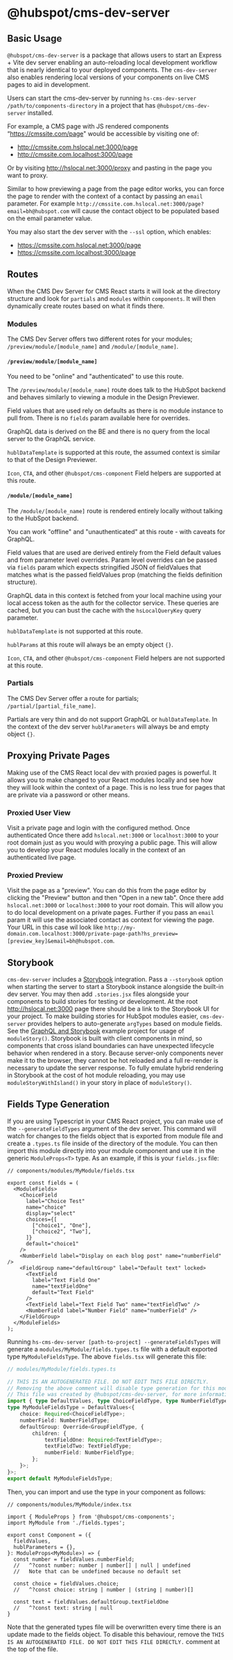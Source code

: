 
# @hubspot/cms-dev-server

## Basic Usage

`@hubspot/cms-dev-server` is a package that allows users to start an Express + Vite dev server enabling an auto-reloading local development workflow that is nearly identical to your deployed components. The `cms-dev-server` also enables rendering local versions of your components on live CMS pages to aid in development.

Users can start the cms-dev-server by running `hs-cms-dev-server /path/to/components-directory` in a project that has `@hubspot/cms-dev-server` installed.

For example, a CMS page with JS rendered components “https://cmssite.com/page" would be accessible by visiting one of:

- http://cmssite.com.hslocal.net:3000/page
- http://cmssite.com.localhost:3000/page

Or by visiting http://hslocal.net:3000/proxy and pasting in the page you want to proxy.

Similar to how previewing a page from the page editor works, you can force the page to render with the context of a contact by passing an `email` parameter. For example `http://cmssite.com.hslocal.net:3000/page?email=bh@hubspot.com` will cause the contact object to be populated based on the email parameter value.

You may also start the dev server with the `--ssl` option, which enables:

- https://cmssite.com.hslocal.net:3000/page
- https://cmssite.com.localhost:3000/page

## Routes

When the CMS Dev Server for CMS React starts it will look at the directory structure and look for `partials` and `modules` within `components`. It will then dynamically create routes based on what it finds there.

### Modules

The CMS Dev Server offers two different rotes for your modules; `/preview/module/[module_name]` and `/module/[module_name]`.

#### `/preview/module/[module_name]`

You need to be "online" and "authenticated" to use this route.

The `/preview/module/[module_name]` route does talk to the HubSpot backend and behaves similarly to viewing a module in the Design Previewer.

Field values that are used rely on defaults as there is no module instance to pull from. There is no `fields` param available here for overrides.

GraphQL data is derived on the BE and there is no query from the local server to the GraphQL service.

`hublDataTemplate` is supported at this route, the assumed context is similar to that of the Design Previewer.

`Icon`, `CTA`, and other `@hubspot/cms-component` Field helpers are supported at this route.

#### `/module/[module_name]`

The `/module/[module_name]` route is rendered entirely locally without talking to the HubSpot backend.

You can work "offline" and "unauthenticated" at this route - with caveats for GraphQL.

Field values that are used are derived entirely from the Field default values and from parameter level overrides. Param level overrides can be passed via `fields` param which expects stringified JSON of fieldValues that matches what is the passed fieldValues prop (matching the fields definition structure).

GraphQL data in this context is fetched from your local machine using your local access token as the auth for the collector service. These queries are cached, but you can bust the cache with the `hsLocalQueryKey` query parameter.

`hublDataTemplate` is not supported at this route.

`hublParams` at this route will always be an empty object `{}`.

`Icon`, `CTA`, and other `@hubspot/cms-component` Field helpers are not supported at this route.

### Partials

The CMS Dev Server offer a route for partials; `/partial/[partial_file_name]`.

Partials are very thin and do not support GraphQL or `hublDataTemplate`. In the context of the dev server `hublParameters` will always be and empty object `{}`.

## Proxying Private Pages

Making use of the CMS React local dev with proxied pages is powerful. It allows you to make changed to your React modules locally and see how they will look within the context of a page. This is no less true for pages that are private via a password or other means.

### Proxied User View

Visit a private page and login with the configured method. Once authenticated Once there add `hslocal.net:3000` or `localhost:3000` to your root domain just as you would with proxying a public page. This will allow you to develop your React modules locally in the context of an authenticated live page.

### Proxied Preview

Visit the page as a "preview". You can do this from the page editor by clicking the "Preview" button and then "Open in a new tab". Once there add `hslocal.net:3000` or `localhost:3000` to your root domain. This will allow you to do local development on a private pages. Further if you pass an `email` param it will use the associated contact as context for viewing the page. Your URL in this case wil look like `http://my-domain.com.localhost:3000/private-page-path?hs_preview=[preview_key]&email=bh@hubspot.com`.

## Storybook

`cms-dev-server` includes a [Storybook](https://storybook.js.org/) integration. Pass a `--storybook` option when starting the server to start a Storybook instance alongside the built-in dev server. You may then add `.stories.jsx` files alongside your components to build stories for testing or development. At the root http://hslocal.net:3000 page there should be a link to the Storybook UI for your project.
To make building stories for HubSpot modules easier, `cms-dev-server` provides helpers to auto-generate `argTypes` based on module fields. See the [GraphQL and Storybook](https://github.com/HubSpot/cms-react/tree/main/examples/graphql-storybook/gql-storybook-project/gql-storybook-app) example project for usage of `moduleStory()`.
Storybook is built with client components in mind, so components that cross island boundaries can have unexpected lifecycle behavior when rendered in a story. Because server-only components never make it to the browser, they cannot be hot reloaded and a full re-render is necessary to update the server response. To fully emulate hybrid rendering in Storybook at the cost of hot module reloading, you may use `moduleStoryWithIsland()` in your story in place of `moduleStory()`.

## Fields Type Generation

If you are using Typescript in your CMS React project, you can make use of the `--generateFieldTypes` argument of the dev server. This command will watch for changes to the fields object that is exported from module file and create a `.types.ts` file inside of the directory of the module. You can then import this module directly into your module component and use it in the generic `ModuleProps<T>` type. As an example, if this is your `fields.jsx` file:

```tsx
// components/modules/MyModule/fields.tsx

export const fields = (
  <ModuleFields>
    <ChoiceField
      label="Choice Test"
      name="choice"
      display="select"
      choices={[
        ["choice1", "One"],
        ["choice2", "Two"],
      ]}
      default="choice1"
    />
    <NumberField label="Display on each blog post" name="numberField" />
    <FieldGroup name="defaultGroup" label="Default text" locked>
      <TextField
        label="Text Field One"
        name="textFieldOne"
        default="Text Field"
      />
      <TextField label="Text Field Two" name="textFieldTwo" />
      <NumberField label="Number Field" name="numberField" />
    </FieldGroup>
  </ModuleFields>
);
```

Running `hs-cms-dev-server [path-to-project] --generateFieldsTypes` will generate a `modules/MyModule/fields.types.ts` file with a default exported type `MyModuleFieldsType`. The above `fields.tsx` will generate this file:

```ts
// modules/MyModule/fields.types.ts

// THIS IS AN AUTOGENERATED FILE. DO NOT EDIT THIS FILE DIRECTLY.
// Removing the above comment will disable type generation for this module
// This file was created by @hubspot/cms-dev-server, for more information see https://github.hubspot.com/cms-react/reference/js-modules.html#module-fields
import { type DefaultValues, type ChoiceFieldType, type NumberFieldType, type TextFieldType, type GroupFieldType, type Override } from "@hubspot/cms-components/fields";
type MyModuleFieldsType = DefaultValues<{
    choice: Required<ChoiceFieldType>;
    numberField: NumberFieldType;
    defaultGroup: Override<GroupFieldType, {
        children: {
            textFieldOne: Required<TextFieldType>;
            textFieldTwo: TextFieldType;
            numberField: NumberFieldType;
        };
    }>;
}>;
export default MyModuleFieldsType;
```


Then, you can import and use the type in your component as follows:

```tsx
// components/modules/MyModule/index.tsx

import { ModuleProps } from '@hubspot/cms-components';
import MyModule from './fields.types';

export const Component = ({
  fieldValues,
  hublParameters = {},
}: ModuleProps<MyModule>) => {
  const number = fieldValues.numberField;
  //   ^?const number: number | number[] | null | undefined
  //   Note that can be undefined because no default set

  const choice = fieldValues.choice;
  //   ^?const choice: string | number | (string | number)[]

  const text = fieldValues.defaultGroup.textFieldOne
  //   ^?const text: string | null
}
```

Note that the generated types file will be overwritten every time there is an update made to the fields object. To disable this behaviour, remove the `THIS IS AN AUTOGENERATED FILE. DO NOT EDIT THIS FILE DIRECTLY.` comment at the top of the file.
